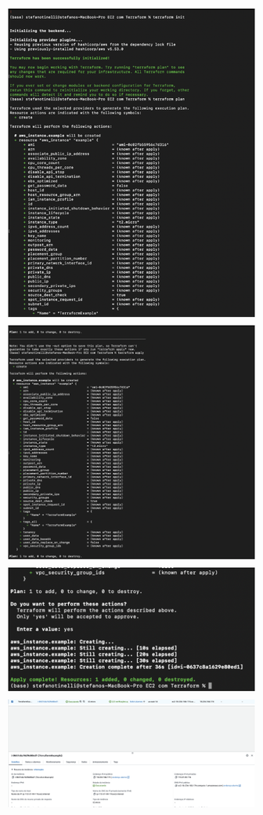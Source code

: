 ![Descrição da Imagem](Modulo_10/Semana_9/EC2%20com%20Terraform/assets/shot1.png)

![Descrição da Imagem](Modulo_10/Semana_9/EC2%20com%20Terraform/assets/shot2.png)

![Descrição da Imagem](Modulo_10/Semana_9/EC2%20com%20Terraform/assets/shot3.png)

![Descrição da Imagem](Modulo_10/Semana_9/EC2%20com%20Terraform/assets/shot4.png)

